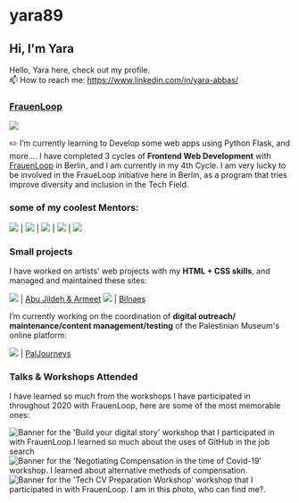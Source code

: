 # yara89 
## Hi, I'm Yara

Hello, Yara here, check out my profile.
<br/> 📫 How to reach me: https://www.linkedin.com/in/yara-abbas/ 


### <a href=" https://www.frauenloop.org/"> FrauenLoop</a>

[![](https://avatars.githubusercontent.com/u/44102362?s=200&v=4)](https://github.com/FrauenLoop-Berlin) 

✏️ I’m currently learning to Develop some web apps using Python Flask, and more....
I have completed 3 cycles of <strong>Frontend Web Development</strong> with <a href="https://www.frauenloop.org/"> FrauenLoop</a> in Berlin, and I am currently in my 4th Cycle. I am very lucky to be involved in the FraueLoop initiative here in Berlin, as a program that tries improve diversity and inclusion in the Tech Field.


### some of my coolest Mentors:

[![](https://github.com/dshine.png?size=100)](https://github.com/dshine) | [![](https://github.com/NathalieScherf.png?size=100)](https://github.com/NathalieScherf) |  [![](https://github.com/tugcekonuklar.png?size=100)](https://github.com/tugcekonuklar) | [![](https://github.com/ChristinaGalani.png?size=100)](https://github.com/ChristinaGalani) | [![](https://avatars.githubusercontent.com/u/8049327?s=100&v=4)](https://github.com/mduhagon/)

### Small projects

I have worked on artists' web projects with my **HTML + CSS skills**, and managed and maintained these sites:

[![](https://payload.cargocollective.com/1/19/616003/14212539/01-abu-jildeh-basel-ruanne-thumbnail_1.png?size=100)](https://abujildeh.com) | <a href="https://abujildeh.com/">Abu Jildeh & Armeet</a> 
[![](https://freight.cargo.site/w/100/q/94/i/06e281638ce67a70be931654c8621d7d63236f30e140307dad57a70d704064f9/mask-1_invert.jpg)](https://bilnaes.com/) | <a href="https://bilnaes.com/">Bilnaes</a>


I’m currently working on the coordination of **digital outreach/ maintenance/content management/testing** of the Palestinian Museum's online platform:

[![](https://www.paljourneys.org/screenshot.png)](https://www.paljourneys.org) | <a href="https://www.paljourneys.org/">PalJourneys</a> 


### Talks & Workshops Attended

I have learned so much from the workshops I have participated in throughout 2020 with FrauenLoop, here are some of the most memorable ones:

<img src="https://pbs.twimg.com/media/Eokrei5XEAcRlmE?format=jpg&name=small" alt="Banner for the 'Build your digital story' workshop that I participated in with FrauenLoop.I learned so much about the uses of GitHub in the job search">

<img src="https://pbs.twimg.com/media/EhabxAOWkAA_Nj1?format=jpg&name=small" alt="Banner for the 'Negotiating Compensation in the time of Covid-19' workshop. I learned about alternative methods of compensation.">

<img src="https://media-exp1.licdn.com/dms/image/C4D22AQGreA07B0HDAA/feedshare-shrink_800/0/1583252170016?e=1613606400&v=beta&t=7pFn367tnX7x1OsSlfFmmZAK5gdKsNre90mS3UZzDK8?format=jpg&name=small" alt="Banner for the 'Tech CV Preparation Workshop' workshop that I participated in with FrauenLoop. I am in this photo, who can find me?.">



<!--
**yara89/yara89** is a ✨ _special_ ✨ repository because its `README.md` (this file) appears on your GitHub profile.

Here are some ideas to get you started:

- 🔭 I’m currently working on ...
- 🌱 I’m currently learning ...
- 👯 I’m looking to collaborate on ...
- 🤔 I’m looking for help with ...
- 💬 Ask me about ...
- 📫 How to reach me: ...
- 😄 Pronouns: ...
- ⚡ Fun fact: ...
-->
